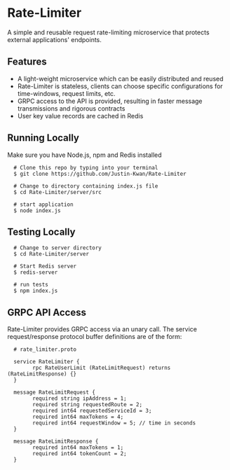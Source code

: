 # Rate-Limiter

A simple and reusable request rate-limiting microservice that protects external applications' endpoints.

## Features
- A light-weight microservice which can be easily distributed and reused
- Rate-Limiter is stateless, clients can choose specific configurations for time-windows, request limits, etc.
- GRPC access to the API is provided, resulting in faster message transmissions and rigorous contracts
- User key value records are cached in Redis

## Running Locally

Make sure you have Node.js, npm and Redis installed

      # Clone this repo by typing into your terminal
      $ git clone https://github.com/Justin-Kwan/Rate-Limiter
      
      # Change to directory containing index.js file
      $ cd Rate-Limiter/server/src
      
      # start application
      $ node index.js
      
## Testing Locally
      
      # Change to server directory
      $ cd Rate-Limiter/server
      
      # Start Redis server 
      $ redis-server
      
      # run tests
      $ npm index.js
      
 ## GRPC API Access
 
 Rate-Limiter provides GRPC access via an unary call. The service request/response protocol buffer definitions are of the form:
 
      # rate_limiter.proto
 
      service RateLimiter {
            rpc RateUserLimit (RateLimitRequest) returns (RateLimitResponse) {}
      }

      message RateLimitRequest {
            required string ipAddress = 1;
            required string requestedRoute = 2;
            required int64 requestedServiceId = 3;
            required int64 maxTokens = 4;
            required int64 requestWindow = 5; // time in seconds
      }

      message RateLimitResponse {
            required int64 maxTokens = 1;
            required int64 tokenCount = 2;
      }

 
 
 
 
      
